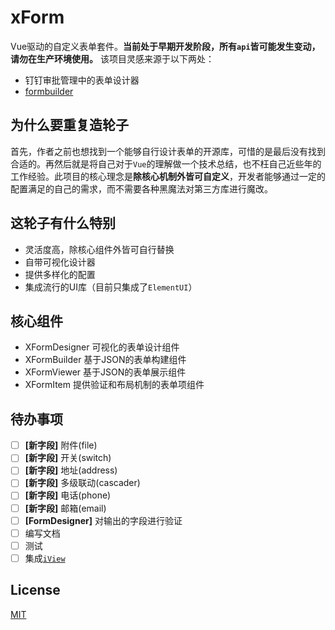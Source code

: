 # xForm
Vue驱动的自定义表单套件。**当前处于早期开发阶段，所有`api`皆可能发生变动，请勿在生产环境使用。** 该项目灵感来源于以下两处：
- 钉钉审批管理中的表单设计器
- [formbuilder](https://github.com/dobtco/formbuilder)

## 为什么要重复造轮子
首先，作者之前也想找到一个能够自行设计表单的开源库，可惜的是最后没有找到合适的。再然后就是将自己对于`Vue`的理解做一个技术总结，也不枉自己近些年的工作经验。此项目的核心理念是**除核心机制外皆可自定义**，开发者能够通过一定的配置满足的自己的需求，而不需要各种黑魔法对第三方库进行魔改。

## 这轮子有什么特别
- 灵活度高，除核心组件外皆可自行替换
- 自带可视化设计器
- 提供多样化的配置
- 集成流行的UI库（目前只集成了`ElementUI`）

## 核心组件
- XFormDesigner   可视化的表单设计组件
- XFormBuilder    基于JSON的表单构建组件
- XFormViewer     基于JSON的表单展示组件
- XFormItem       提供验证和布局机制的表单项组件

## 待办事项
- [ ] **[新字段]** 附件(file)
- [ ] **[新字段]** 开关(switch)
- [ ] **[新字段]** 地址(address)
- [ ] **[新字段]** 多级联动(cascader)
- [ ] **[新字段]** 电话(phone)
- [ ] **[新字段]** 邮箱(email)
- [ ] **[FormDesigner]** 对输出的字段进行验证
- [ ] 编写文档
- [ ] 测试
- [ ] 集成[`iView`](https://github.com/iview/iview)

## License
[MIT](LICENSE)